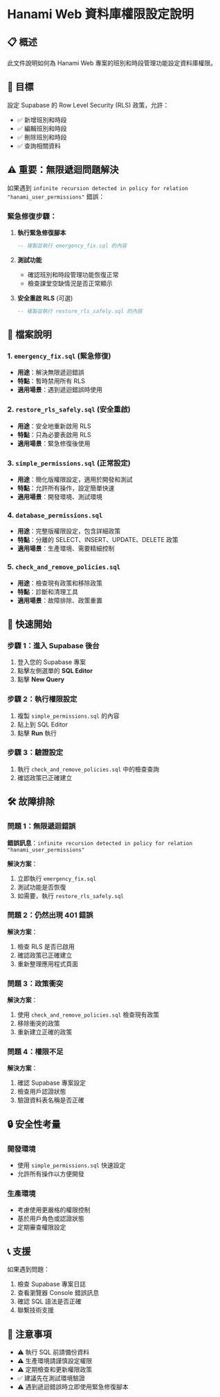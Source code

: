 # Hanami Web 資料庫權限設定說明

## 📋 概述

此文件說明如何為 Hanami Web 專案的班別和時段管理功能設定資料庫權限。

## 🎯 目標

設定 Supabase 的 Row Level Security (RLS) 政策，允許：
- ✅ 新增班別和時段
- ✅ 編輯班別和時段  
- ✅ 刪除班別和時段
- ✅ 查詢相關資料

## ⚠️ 重要：無限遞迴問題解決

如果遇到 `infinite recursion detected in policy for relation "hanami_user_permissions"` 錯誤：

### 緊急修復步驟：

1. **執行緊急修復腳本**
   ```sql
   -- 複製並執行 emergency_fix.sql 的內容
   ```

2. **測試功能**
   - 確認班別和時段管理功能恢復正常
   - 檢查課堂空缺情況是否正常顯示

3. **安全重啟 RLS** (可選)
   ```sql
   -- 複製並執行 restore_rls_safely.sql 的內容
   ```

## 📁 檔案說明

### 1. `emergency_fix.sql` (緊急修復)
- **用途**：解決無限遞迴錯誤
- **特點**：暫時禁用所有 RLS
- **適用場景**：遇到遞迴錯誤時使用

### 2. `restore_rls_safely.sql` (安全重啟)
- **用途**：安全地重新啟用 RLS
- **特點**：只為必要表啟用 RLS
- **適用場景**：緊急修復後使用

### 3. `simple_permissions.sql` (正常設定)
- **用途**：簡化版權限設定，適用於開發和測試
- **特點**：允許所有操作，設定簡單快速
- **適用場景**：開發環境、測試環境

### 4. `database_permissions.sql`
- **用途**：完整版權限設定，包含詳細政策
- **特點**：分離的 SELECT、INSERT、UPDATE、DELETE 政策
- **適用場景**：生產環境、需要精細控制

### 5. `check_and_remove_policies.sql`
- **用途**：檢查現有政策和移除政策
- **特點**：診斷和清理工具
- **適用場景**：故障排除、政策重置

## 🚀 快速開始

### 步驟 1：進入 Supabase 後台
1. 登入您的 Supabase 專案
2. 點擊左側選單的 **SQL Editor**
3. 點擊 **New Query**

### 步驟 2：執行權限設定
1. 複製 `simple_permissions.sql` 的內容
2. 貼上到 SQL Editor
3. 點擊 **Run** 執行

### 步驟 3：驗證設定
1. 執行 `check_and_remove_policies.sql` 中的檢查查詢
2. 確認政策已正確建立

## 🛠️ 故障排除

### 問題 1：無限遞迴錯誤
**錯誤訊息**：`infinite recursion detected in policy for relation "hanami_user_permissions"`

**解決方案**：
1. 立即執行 `emergency_fix.sql`
2. 測試功能是否恢復
3. 如需要，執行 `restore_rls_safely.sql`

### 問題 2：仍然出現 401 錯誤
**解決方案**：
1. 檢查 RLS 是否已啟用
2. 確認政策已正確建立
3. 重新整理應用程式頁面

### 問題 3：政策衝突
**解決方案**：
1. 使用 `check_and_remove_policies.sql` 檢查現有政策
2. 移除衝突的政策
3. 重新建立正確的政策

### 問題 4：權限不足
**解決方案**：
1. 確認 Supabase 專案設定
2. 檢查用戶認證狀態
3. 驗證資料表名稱是否正確

## 🔒 安全性考量

### 開發環境
- 使用 `simple_permissions.sql` 快速設定
- 允許所有操作以方便開發

### 生產環境
- 考慮使用更嚴格的權限控制
- 基於用戶角色或認證狀態
- 定期審查權限設定

## 📞 支援

如果遇到問題：
1. 檢查 Supabase 專案日誌
2. 查看瀏覽器 Console 錯誤訊息
3. 確認 SQL 語法是否正確
4. 聯繫技術支援

## 📝 注意事項

- ⚠️ 執行 SQL 前請備份資料
- ⚠️ 生產環境請謹慎設定權限
- ⚠️ 定期檢查和更新權限政策
- ✅ 建議先在測試環境驗證
- ⚠️ 遇到遞迴錯誤時立即使用緊急修復腳本 
